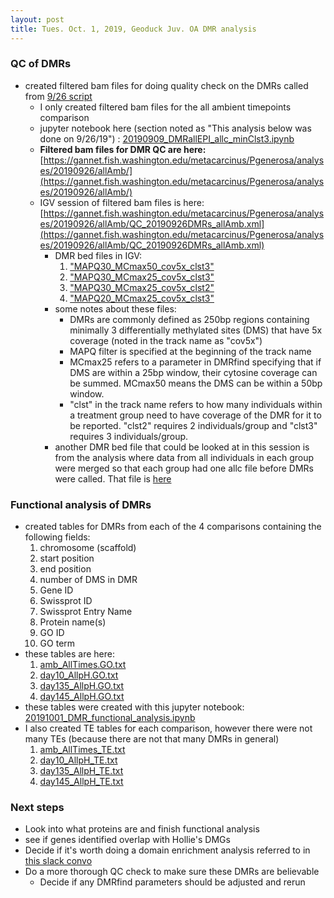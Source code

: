 ```yaml
---
layout: post
title: Tues. Oct. 1, 2019, Geoduck Juv. OA DMR analysis
---
```


### QC of DMRs
- created filtered bam files for doing quality check on the DMRs called from [9/26 script](https://gannet.fish.washington.edu/metacarcinus/mox_jobs/20190926_DMRfind3clstAllEPIsamples.sh)
	- I only created filtered bam files for the all ambient timepoints comparison
	- jupyter notebook here (section noted as "This analysis below was done on 9/26/19") : [20190909_DMRallEPI_allc_minClst3.ipynb](https://github.com/shellytrigg/Shelly_Pgenerosa/blob/master/analyses/20190909_DMRallEPI_allc_minClst3.ipynb) 
	- **Filtered bam files for DMR QC are here:** [https://gannet.fish.washington.edu/metacarcinus/Pgenerosa/analyses/20190926/allAmb/](https://gannet.fish.washington.edu/metacarcinus/Pgenerosa/analyses/20190926/allAmb/)
	- IGV session of filtered bam files is here: [https://gannet.fish.washington.edu/metacarcinus/Pgenerosa/analyses/20190926/allAmb/QC_20190926DMRs_allAmb.xml](https://gannet.fish.washington.edu/metacarcinus/Pgenerosa/analyses/20190926/allAmb/QC_20190926DMRs_allAmb.xml)
		- DMR bed files in IGV:
			1. ["MAPQ30\_MCmax50\_cov5x_clst3"](https://gannet.fish.washington.edu/metacarcinus/Pgenerosa/analyses/20190822/amb_AllTimes_DMR250bp_MCmax50_cov5x_clst3_rms_results_collapsed.tsv.DMR.bed) 
			2. ["MAPQ30\_MCmax25\_cov5x_clst3"](https://gannet.fish.washington.edu/metacarcinus/Pgenerosa/analyses/20190822/amb_AllTimes_DMR250bp_MCmax25_cov5x_clst3_rms_results_collapsed.tsv.DMR.bed)
			3. ["MAPQ30\_MCmax25\_cov5x_clst2"](https://gannet.fish.washington.edu/metacarcinus/Pgenerosa/analyses/20190822/amb_AllTimes_DMR250bp_MCmax25_cov5x_rms_results_collapsed.tsv.DMR.bed)
			4. ["MAPQ20\_MCmax25\_cov5x_clst3"](https://gannet.fish.washington.edu/metacarcinus/Pgenerosa/analyses/20190926/amb_AllTimes_DMR250bp_MCmax25_cov5x_clst3_rms_results_collapsed.tsv.DMR.bed)
		- some notes about these files:
			- DMRs are commonly defined as 250bp regions containing minimally 3 differentially methylated sites (DMS) that have 5x coverage (noted in the track name as "cov5x")
			- MAPQ filter is specified at the beginning of the track name
			- MCmax25 refers to a parameter in DMRfind specifying that if DMS are within a 25bp window, their cytosine coverage can be summed. MCmax50 means the DMS can be within a 50bp window. 
			- "clst" in the track name refers to how many individuals within a treatment group need to have coverage of the DMR for it to be reported. "clst2" requires 2 individuals/group and "clst3" requires 3 individuals/group.
		- another DMR bed file that could be looked at in this session is from the analysis where data from all individuals in each group were merged so that each group had one allc file before DMRs were called. That file is [here](https://gannet.fish.washington.edu/metacarcinus/Pgenerosa/analyses/20190822/merge_allc/amb_AllTimes_mergAllc_DMR250bp_MCmax25_cov5x_rms_results_collapsed.tsv.DMR.bed) 

### Functional analysis of DMRs
- created tables for DMRs from each of the 4 comparisons containing the following fields:
	1. chromosome (scaffold)
	2. start position
	3. end position
	4. number of DMS in DMR
	5. Gene ID
	6. Swissprot ID
	7. Swissprot Entry Name
	8. Protein name(s)
	9. GO ID
	10. GO term
- these tables are here:
	1. [amb_AllTimes.GO.txt](https://github.com/shellytrigg/Shelly_Pgenerosa/blob/master/analyses/20191001_anno/amb_AllTimes.GO.txt)
	2. [day10_AllpH.GO.txt](https://github.com/shellytrigg/Shelly_Pgenerosa/blob/master/analyses/20191001_anno/day10_AllpH.GO.txt)
	3. [day135_AllpH.GO.txt](https://github.com/shellytrigg/Shelly_Pgenerosa/blob/master/analyses/20191001_anno/day135_AllpH.GO.txt)
	4. [day145_AllpH.GO.txt](https://github.com/shellytrigg/Shelly_Pgenerosa/blob/master/analyses/20191001_anno/day145_AllpH.GO.txt)
- these tables were created with this jupyter notebook: [20191001_DMR_functional_analysis.ipynb](https://github.com/shellytrigg/Shelly_Pgenerosa/blob/master/analyses/20191001_DMR_functional_analysis.ipynb)
- I also created TE tables for each comparison, however there were not many TEs (because there are not that many DMRs in general)
	1. [amb\_AllTimes\_TE.txt](https://github.com/shellytrigg/Shelly_Pgenerosa/blob/master/analyses/20191001_anno/amb_AllTimes_TE.txt)
	2. [day10\_AllpH\_TE.txt](https://github.com/shellytrigg/Shelly_Pgenerosa/blob/master/analyses/20191001_anno/day10_AllpH_TE.txt)
	3. [day135\_AllpH\_TE.txt](https://github.com/shellytrigg/Shelly_Pgenerosa/blob/master/analyses/20191001_anno/day135_AllpH_TE.txt)
	4. [day145\_AllpH\_TE.txt](https://github.com/shellytrigg/Shelly_Pgenerosa/blob/master/analyses/20191001_anno/day145_AllpH_TE.txt)

### Next steps 
- Look into what proteins are and finish functional analysis
- see if genes identified overlap with Hollie's DMGs
- Decide if it's worth doing a domain enrichment analysis referred to in [this slack convo](https://genefish.slack.com/archives/GG4HW5SC9/p1569966253020700?thread_ts=1569347224.006000&cid=GG4HW5SC9)
- Do a more thorough QC check to make sure these DMRs are believable
	- Decide if any DMRfind parameters should be adjusted and rerun